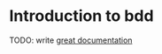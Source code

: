 # Introduction to bdd

TODO: write [great documentation](http://jacobian.org/writing/what-to-write/)
